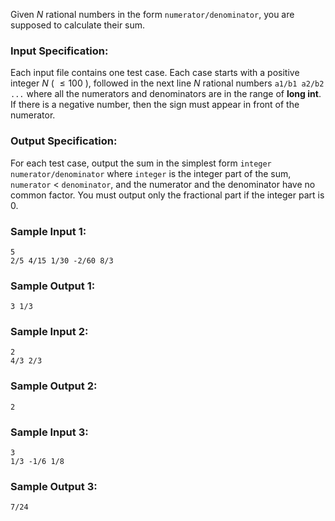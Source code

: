 <!-- Title
Rational Sum (20)
-->
Given $N$ rational numbers in the form `numerator/denominator`, you are
supposed to calculate their sum.

### Input Specification:

Each input file contains one test case. Each case starts with a positive
integer $N$ ( $\le 100$ ), followed in the next line $N$ rational numbers
`a1/b1 a2/b2 ...` where all the numerators and denominators are in the range
of **long int**. If there is a negative number, then the sign must appear in
front of the numerator.

### Output Specification:

For each test case, output the sum in the simplest form `integer
numerator/denominator` where `integer` is the integer part of the sum,
`numerator` $<$ `denominator`, and the numerator and the denominator have no
common factor. You must output only the fractional part if the integer part is
0.

### Sample Input 1:

    
    
    5
    2/5 4/15 1/30 -2/60 8/3

### Sample Output 1:

    
    
    3 1/3

### Sample Input 2:

    
    
    2
    4/3 2/3

### Sample Output 2:

    
    
    2

### Sample Input 3:

    
    
    3
    1/3 -1/6 1/8

### Sample Output 3:

    
    
    7/24

